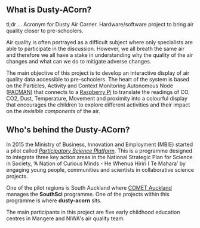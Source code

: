 
## What is Dusty-ACorn?
tl;dr ... Acronym for Dusty Air Corner. Hardware/software project to bring air quality closer to pre-schoolers.

Air quality is often portrayed as a difficult subject where only specialists are able to participate in the discussion. However, we all breath the same air and therefore we all have a stake in understanding why the quality of the air changes and what can we do to mitigate adverse changes.

The main objective of this project is to develop an interactive display of air quality data accessible to pre-schoolers. The heart of the system is based on the Particles, Activity and Context Monitoring Autonomous Node ([PACMAN](https://bitbucket.org/guolivar/pacman/wiki/Home)) that connects to a [Raspberry Pi](https://www.raspberrypi.org/) to translate the readings of CO, CO2, Dust, Temperature, Movement and proximity into a colourful display that encourages the children to explore different activities and their impact on the _invisible components_ of the air.

## Who's behind the Dusty-ACorn?
In 2015 the Ministry of Business, Innovation and Employment (MBIE) started a pilot called [_Participatory Science Platform_](http://www.curiousminds.nz/discover/article/4/38/participatory-science-platform). This is  a programme designed to integrate three key action areas in the National Strategic Plan for Science in Society, ‘A Nation of Curious Minds - He Whenua Hiriri I Te Mahara’ by engaging young people, communities and scientists in collaborative science projects.

One of the pilot regions is South Auckland where [COMET Auckland](http://www.cometauckland.org.nz/) manages the **SouthSci** programme. One of the projects within this programme is where **dusty-acorn** sits.

The main participants in this project are five early childhood education centres in Mangere and NIWA's air quality team.
